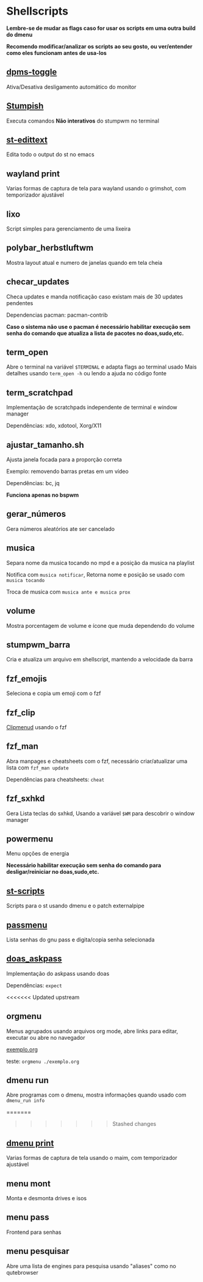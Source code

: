 # Shellscripts

**Lembre-se de mudar as flags caso for usar os scripts em uma outra build do dmenu**

**Recomendo modificar/analizar os scripts ao seu gosto, ou ver/entender como eles funcionam antes de usa-los**

## [dpms-toggle](https://github.com/ramLlama/scripts/blob/master/dpms-toggle.sh)

Ativa/Desativa desligamento automático do monitor

## [Stumpish](https://github.com/stumpwm/stumpwm-contrib/blob/master/util/stumpish/stumpish)

Executa comandos **Não interativos** do stumpwm no terminal

## [st-edittext](https://st.suckless.org/patches/externalpipe/editscreen.sh)

Edita todo o output do st no emacs

## wayland print

Varias formas de captura de tela para wayland usando o grimshot, com temporizador ajustável

## lixo

Script simples para gerenciamento de uma lixeira

## polybar_herbstluftwm

Mostra layout atual e numero de janelas quando em tela cheia

## checar_updates

Checa updates e manda notificação caso existam mais de 30 updates pendentes

Dependencias pacman: pacman-contrib

**Caso o sistema não use o pacman é necessário habilitar execução sem senha do comando que atualiza a lista de pacotes no doas,sudo,etc.**

## term_open

Abre o terminal na variável `$TERMINAL` e adapta flags ao terminal usado
Mais detalhes usando `term_open -h` ou lendo a ajuda no código fonte

## term_scratchpad

Implementação de scratchpads independente de terminal e window manager

Dependências: xdo, xdotool, Xorg/X11

## ajustar_tamanho.sh

Ajusta janela focada para a proporção correta

Exemplo: removendo barras pretas em um vídeo

Dependências: bc, jq

**Funciona apenas no bspwm**

## gerar_números

Gera números aleatórios ate ser cancelado

## musica

Separa nome da musica tocando no mpd e a posição da musica na playlist

Notifica com `musica notificar`, Retorna nome e posição se usado com `musica tocando`

Troca de musica com `musica ante e musica prox`

## volume

Mostra porcentagem de volume e ícone que muda dependendo do volume

## stumpwm_barra

Cria e atualiza um arquivo em shellscript, mantendo a velocidade da barra

## fzf_emojis

Seleciona e copia um emoji com o fzf

## fzf_clip

[Clipmenud](https://github.com/cdown/clipmenu) usando o fzf

## fzf_man

Abra manpages e cheatsheets com o fzf, necessário criar/atualizar uma lista com `fzf_man update`

Dependências para cheatsheets: `cheat`

## fzf_sxhkd

Gera Lista teclas do sxhkd, Usando a variável `$WM` para descobrir o window manager

## powermenu

Menu opções de energia

**Necessário habilitar execução sem senha do comando para desligar/reiniciar no doas,sudo,etc.**

## [st-scripts](https://st.suckless.org/patches/externalpipe/)

Scripts para o st usando dmenu e o patch externalpipe

## [passmenu](https://www.passwordstore.org/)

Lista senhas do gnu pass e digita/copia senha selecionada

## [doas_askpass](https://noxz.tech/articles/askpass_implementation_for_doas/)

Implementação do askpass usando doas

Dependências: `expect`

<<<<<<< Updated upstream
## orgmenu

Menus agrupados usando arquivos org mode, abre links para editar, executar ou abre no navegador

[exemplo.org](https://raw.githubusercontent.com/LucasTavaresA/shellscripts/main/exemplo.org)

teste: `orgmenu ./exemplo.org`

## dmenu run

Abre programas com o dmenu, mostra informações quando usado com `dmenu_run info`

=======
>>>>>>> Stashed changes
## [dmenu print](https://github.com/LukeSmithxyz/voidrice/blob/master/.local/bin/maimpick)

Varias formas de captura de tela usando o maim, com temporizador ajustável

## menu mont

Monta e desmonta drives e isos

## menu pass

Frontend para senhas

## menu pesquisar

Abre uma lista de engines para pesquisa usando "aliases" como no qutebrowser
